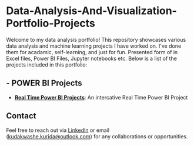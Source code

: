 # Data-Analysis-And-Visualization-Portfolio-Projects

Welcome to my data analysis portfolio! This repository showcases various data analysis and machine learning projects I have worked on. I've done them for acadamic, self-learning, and just for fun. Presented form of in Excel files, Power BI Files, Jupyter notebooks etc. Below is a list of the projects included in this portfolio:

## - POWER BI Projects

- **[Real Time Power BI Projects](./project_1)**: An intercative Real Time Power BI Project


## Contact
Feel free to reach out via [LinkedIn](https://www.linkedin.com/in/kudakwashe-kurida-32870714a/) or email (kudakwashe.kurida@outlook.com) for any collaborations or opportunities.



 
